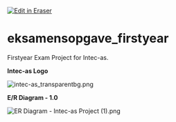 [![Edit in Eraser](https://firebasestorage.googleapis.com/v0/b/second-petal-295822.appspot.com/o/images%2Fgithub%2FOpen%20in%20Eraser.svg?alt=media&token=968381c8-a7e7-472a-8ed6-4a6626da5501)](https://app.eraser.io/workspace/V5Ad1NgJJcGGNRQtrELH)
# eksamensopgave_firstyear
Firstyear Exam Project for Intec-as.

**Intec-as Logo**

![intec-as_transparentbg.png](https://eraser.imgix.net/workspaces/V5Ad1NgJJcGGNRQtrELH/5DJecUAAWLgqCpQuZfWBE4wniJm1/haVTGTYhqasOyLEkil93.png?ixlib=js-3.7.0 "intec-as_transparentbg.png")

**E/R Diagram - 1.0**

![ER Diagram - Intec-as Project (1).png](https://eraser.imgix.net/workspaces/V5Ad1NgJJcGGNRQtrELH/5DJecUAAWLgqCpQuZfWBE4wniJm1/XRVVaD5HAm2ZgaeXcDkX.png?ixlib=js-3.7.0 "ER Diagram - Intec-as Project (1).png")






<!--- Eraser file: https://app.eraser.io/workspace/V5Ad1NgJJcGGNRQtrELH --->